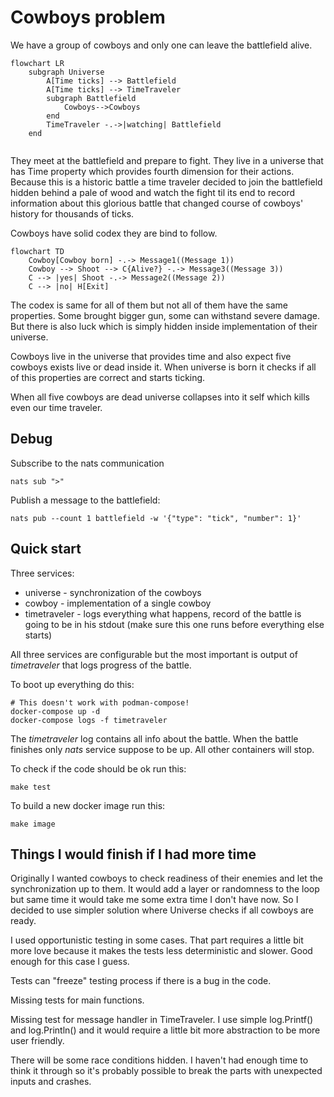 # Cowboys problem

We have a group of cowboys and only one can leave the battlefield alive.

```mermaid
flowchart LR
    subgraph Universe
        A[Time ticks] --> Battlefield
        A[Time ticks] --> TimeTraveler
        subgraph Battlefield
            Cowboys-->Cowboys
        end
        TimeTraveler -.->|watching| Battlefield
    end
    
```

They meet at the battlefield and prepare to fight. They live in a universe that has Time property which provides fourth dimension for their actions. Because this is a historic battle a time traveler decided to join the battlefield hidden behind a pale of wood and watch the fight til its end to record information about this glorious battle that changed course of cowboys' history for thousands of ticks.

Cowboys have solid codex they are bind to follow.

```mermaid
flowchart TD
    Cowboy[Cowboy born] -.-> Message1((Message 1))
    Cowboy --> Shoot --> C{Alive?} -.-> Message3((Message 3))
    C --> |yes| Shoot -.-> Message2((Message 2))
    C --> |no| H[Exit]
```

The codex is same for all of them but not all of them have the same properties. Some brought bigger gun, some can withstand severe damage. But there is also luck which is simply hidden inside implementation of their universe.

Cowboys live in the universe that provides time and also expect five cowboys exists live or dead inside it. When universe is born it checks if all of this properties are correct and starts ticking.

When all five cowboys are dead universe collapses into it self which kills even our time traveler.


## Debug

Subscribe to the nats communication

    nats sub ">"

Publish a message to the battlefield:

    nats pub --count 1 battlefield -w '{"type": "tick", "number": 1}'

## Quick start

Three services:

* universe - synchronization of the cowboys
* cowboy - implementation of a single cowboy
* timetraveler - logs everything what happens, record of the battle is going to be in his stdout (make sure this one runs before everything else starts)

All three services are configurable but the most important is output of *timetraveler* that logs progress of the battle.

To boot up everything do this:

```shell
# This doesn't work with podman-compose!
docker-compose up -d
docker-compose logs -f timetraveler
```

The *timetraveler* log contains all info about the battle. When the battle finishes only *nats* service suppose to be up. All other containers will stop.

To check if the code should be ok run this:

```shell
make test
```

To build a new docker image run this:

```shell
make image
```

## Things I would finish if I had more time

Originally I wanted cowboys to check readiness of their enemies and let the synchronization up to them. It would add a layer or randomness
to the loop but same time it would take me some extra time I don't have now. So I decided to use simpler solution where Universe checks if
all cowboys are ready.

I used opportunistic testing in some cases. That part requires a little bit more love because it makes
the tests less deterministic and slower. Good enough for this case I guess.

Tests can "freeze" testing process if there is a bug in the code.

Missing tests for main functions.

Missing test for message handler in TimeTraveler. I use simple log.Printf() and log.Println() and it would require a little bit more abstraction to be more user friendly.

There will be some race conditions hidden. I haven't had enough time to think it through so it's probably possible to break the parts with unexpected inputs and crashes.
